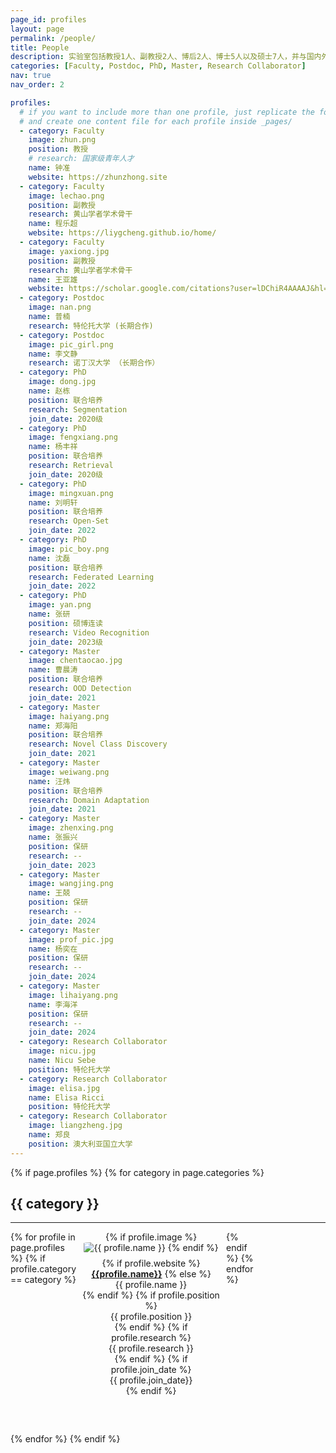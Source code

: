 ```yaml
---
page_id: profiles
layout: page
permalink: /people/
title: People
description: 实验室包括教授1人、副教授2人、博后2人、博士5人以及硕士7人，并与国内外知名学者长期合作。
categories: [Faculty, Postdoc, PhD, Master, Research Collaborator]
nav: true
nav_order: 2

profiles:
  # if you want to include more than one profile, just replicate the following block
  # and create one content file for each profile inside _pages/
  - category: Faculty
    image: zhun.png
    position: 教授
    # research: 国家级青年人才
    name: 钟准
    website: https://zhunzhong.site
  - category: Faculty
    image: lechao.png
    position: 副教授
    research: 黄山学者学术骨干
    name: 程乐超
    website: https://liygcheng.github.io/home/
  - category: Faculty
    image: yaxiong.jpg
    position: 副教授
    research: 黄山学者学术骨干
    name: 王亚雄
    website: https://scholar.google.com/citations?user=lDChiR4AAAAJ&hl=zh-CN
  - category: Postdoc
    image: nan.png
    name: 普楠
    research: 特伦托大学 (长期合作)
  - category: Postdoc
    image: pic_girl.png
    name: 李文静
    research: 诺丁汉大学 （长期合作）
  - category: PhD
    image: dong.jpg
    name: 赵栋
    position: 联合培养
    research: Segmentation
    join_date: 2020级
  - category: PhD
    image: fengxiang.png
    name: 杨丰祥
    position: 联合培养
    research: Retrieval
    join_date: 2020级
  - category: PhD
    image: mingxuan.png
    name: 刘明轩
    position: 联合培养
    research: Open-Set
    join_date: 2022
  - category: PhD
    image: pic_boy.png
    name: 沈磊
    position: 联合培养
    research: Federated Learning
    join_date: 2022
  - category: PhD
    image: yan.png
    name: 张研
    position: 硕博连读
    research: Video Recognition
    join_date: 2023级
  - category: Master
    image: chentaocao.jpg
    name: 曹晨涛
    position: 联合培养
    research: OOD Detection
    join_date: 2021
  - category: Master
    image: haiyang.png
    name: 郑海阳
    position: 联合培养
    research: Novel Class Discovery
    join_date: 2021
  - category: Master
    image: weiwang.png
    name: 汪炜
    position: 联合培养
    research: Domain Adaptation
    join_date: 2021
  - category: Master
    image: zhenxing.png
    name: 张振兴
    position: 保研
    research: --
    join_date: 2023
  - category: Master
    image: wangjing.png
    name: 王兢
    position: 保研
    research: --
    join_date: 2024
  - category: Master
    image: prof_pic.jpg
    name: 杨奕在
    position: 保研
    research: --
    join_date: 2024
  - category: Master
    image: lihaiyang.png
    name: 李海洋
    position: 保研
    research: --
    join_date: 2024
  - category: Research Collaborator
    image: nicu.jpg
    name: Nicu Sebe
    position: 特伦托大学
  - category: Research Collaborator
    image: elisa.jpg
    name: Elisa Ricci
    position: 特伦托大学
  - category: Research Collaborator
    image: liangzheng.jpg
    name: 郑良
    position: 澳大利亚国立大学
---
```


<style>
  .category-section {
    margin-bottom: 60px;
  }
  .profile-grid {
    display: grid;
    grid-template-columns: repeat(5, 1fr);
    gap: 10px;
  }
  .profile {
    text-align: center;
    width: 220px;
  }
  .profile img {
    max-width: 100%;
    height: auto;
    border-radius: 10%;
  }
  .profile-info {
    margin-top: 8px;
  }
</style>


<div class="post">
  <article>
    {% if page.profiles %}
      {% for category in page.categories %}
        <div class="category-section">
          <h2>{{ category }}</h2>
          <hr />
          <div class="profile-grid">
            {% for profile in page.profiles %}
              {% if profile.category == category %}
                <div class="profile">
                  {% if profile.image %}
                    <img src="/assets/img/people/{{ profile.image }}" alt="{{ profile.name }}">
                  {% endif %}
                  <div class="profile-info">
                    {% if profile.website %}
                        <a href="{{profile.website}}" target="_blank"><b>{{profile.name}}</b></a>
                    {% else %}
                        <div>{{ profile.name }}</div>
                    {% endif %}
                    {% if profile.position %}
                        <div>{{ profile.position }}</div>
                    {% endif %}
                    {% if profile.research %}
                        <div>{{ profile.research }}</div>
                    {% endif %}
                    {% if profile.join_date %}
                        <div>{{ profile.join_date}}</div>
                    {% endif %}
                  </div>
                </div>
              {% endif %}
            {% endfor %}
          </div>
        </div>
      {% endfor %}
    {% endif %}
  </article>
</div>